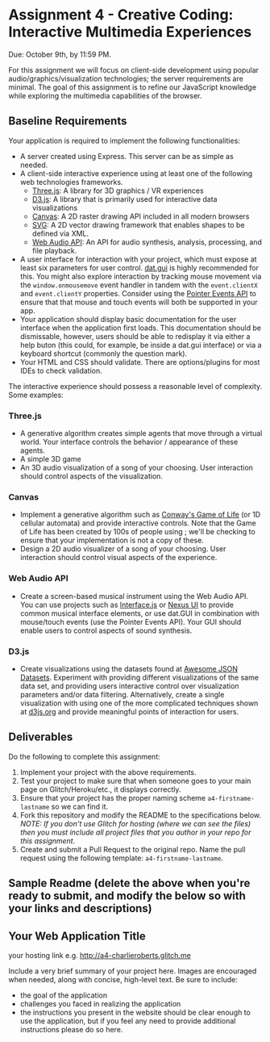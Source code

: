 Assignment 4 - Creative Coding: Interactive Multimedia Experiences
===

Due: October 9th, by 11:59 PM.

For this assignment we will focus on client-side development using popular audio/graphics/visualization technologies; the server requirements are minimal. The goal of this assignment is to refine our JavaScript knowledge while exploring the multimedia capabilities of the browser.

Baseline Requirements
---

Your application is required to implement the following functionalities:

- A server created using Express. This server can be as simple as needed.
- A client-side interactive experience using at least one of the following web technologies frameworks.
  - [Three.js](https://threejs.org/): A library for 3D graphics / VR experiences
  - [D3.js](https://d3js.org): A library that is primarily used for interactive data visualizations
  - [Canvas](https://developer.mozilla.org/en-US/docs/Web/API/Canvas_API): A 2D raster drawing API included in all modern browsers
  - [SVG](https://developer.mozilla.org/en-US/docs/Web/API/Canvas_API): A 2D vector drawing framework that enables shapes to be defined via XML.
  - [Web Audio API](https://developer.mozilla.org/en-US/docs/Web/API/Web_Audio_API): An API for audio synthesis, analysis, processing, and file playback.
- A user interface for interaction with your project, which must expose at least six parameters for user control. [dat.gui](https://workshop.chromeexperiments.com/examples/gui/#1--Basic-Usage) is highly recommended for this. You might also explore interaction by tracking mouse movement via the `window.onmousemove` event handler in tandem with the `event.clientX` and `event.clientY` properties. Consider using the [Pointer Events API](https://developer.mozilla.org/en-US/docs/Web/API/Pointer_events) to ensure that that mouse and touch events will both be supported in your app.
- Your application should display basic documentation for the user interface when the application first loads. This documentation should be dismissable, however, users should be able to redisplay it via either a help buton (this could, for example, be inside a dat.gui interface) or via a keyboard shortcut (commonly the question mark).
- Your HTML and CSS should validate. There are options/plugins for most IDEs to check validation.

The interactive experience should possess a reasonable level of complexity. Some examples:
### Three.js
- A generative algorithm creates simple agents that move through a virtual world. Your interface controls the behavior / appearance of these agents.
- A simple 3D game
- An 3D audio visualization of a song of your choosing. User interaction should control aspects of the visualization. 
### Canvas
- Implement a generative algorithm such as [Conway's Game of Life](https://bitstorm.org/gameoflife/) (or 1D cellular automata) and provide interactive controls. Note that the Game of Life has been created by 100s of people using <canvas>; we'll be checking to ensure that your implementation is not a copy of these.
- Design a 2D audio visualizer of a song of your choosing. User interaction should control visual aspects of the experience. 
### Web Audio API
- Create a screen-based musical instrument using the Web Audio API. You can use projects such as [Interface.js](http://charlie-roberts.com/interface/) or [Nexus UI](https://nexus-js.github.io/ui/api/#Piano) to provide common musical interface elements, or use dat.GUI in combination with mouse/touch events (use the Pointer Events API). Your GUI should enable users to control aspects of sound synthesis.
### D3.js
- Create visualizations using the datasets found at [Awesome JSON Datasets](https://github.com/jdorfman/Awesome-JSON-Datasets). Experiment with providing different visualizations of the same data set, and providing users interactive control over visualization parameters and/or data filtering. Alternatively, create a single visualization with using one of the more complicated techniques shown at [d3js.org](d3js.org) and provide meaningful points of interaction for users.

Deliverables
---

Do the following to complete this assignment:

1. Implement your project with the above requirements.
3. Test your project to make sure that when someone goes to your main page on Glitch/Heroku/etc., it displays correctly.
4. Ensure that your project has the proper naming scheme `a4-firstname-lastname` so we can find it.
5. Fork this repository and modify the README to the specifications below. *NOTE: If you don't use Glitch for hosting (where we can see the files) then you must include all project files that you author in your repo for this assignment*.
6. Create and submit a Pull Request to the original repo. Name the pull request using the following template: `a4-firstname-lastname`.

Sample Readme (delete the above when you're ready to submit, and modify the below so with your links and descriptions)
---

## Your Web Application Title

your hosting link e.g. http://a4-charlieroberts.glitch.me

Include a very brief summary of your project here. Images are encouraged when needed, along with concise, high-level text. Be sure to include:

- the goal of the application
- challenges you faced in realizing the application
- the instructions you present in the website should be clear enough to use the application, but if you feel any need to provide additional instructions please do so here.
